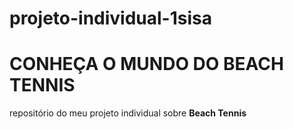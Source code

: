 # projeto-individual-1sisa
<h1>CONHEÇA O MUNDO DO BEACH TENNIS</h1>
<p>repositório do meu projeto individual sobre <b>Beach Tennis</b></p>
